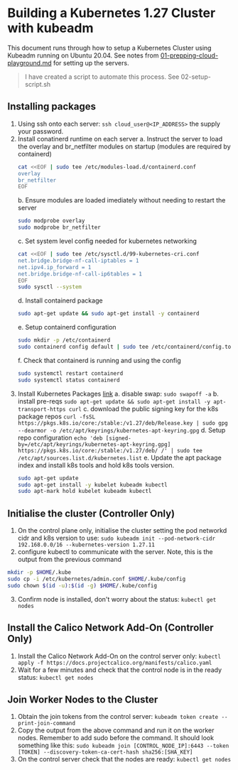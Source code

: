 # Building a Kubernetes 1.27 Cluster with kubeadm 
This document runs through how to setup a Kubernetes Cluster using Kubeadm running on Ubuntu 20.04. See notes from [01-prepping-cloud-playground.md](./01-prepping-cloud-playground.md) for setting up the servers. 

> I have created a script to automate this process. See 02-setup-script.sh

## Installing packages  
1. Using ssh onto each server:  `ssh cloud_user@<IP_ADDRESS>` the supply your password. 
2. Install conatinerd runtime on each server
    a. Instruct the server to load the overlay and br_netfilter modules on startup (modules are required by containerd)
    ```sh
    cat <<EOF | sudo tee /etc/modules-load.d/containerd.conf
    overlay
    br_netfilter
    EOF
    ```
    b. Ensure modules are loaded imediately without needing to restart the server
    ```sh
    sudo modprobe overlay
    sudo modprobe br_netfilter
    ```
    c. Set system level config needed for kubernetes networking
    ```sh
    cat <<EOF | sudo tee /etc/sysctl.d/99-kubernetes-cri.conf
    net.bridge.bridge-nf-call-iptables = 1
    net.ipv4.ip_forward = 1
    net.bridge.bridge-nf-call-ip6tables = 1
    EOF
    sudo sysctl --system
    ```
    d. Install containerd package
    ```sh
    sudo apt-get update && sudo apt-get install -y containerd
    ```
    e. Setup containerd configuration
    ```sh
    sudo mkdir -p /etc/containerd 
    sudo containerd config default | sudo tee /etc/containerd/config.toml
    ```
    f. Check that containerd is running and using the config 
    ```sh 
    sudo systemctl restart containerd 
    sudo systemctl status containerd
    ```
3. Install Kubernetes Packages [link](https://v1-27.docs.kubernetes.io/docs/setup/production-environment/tools/kubeadm/install-kubeadm/#installing-kubeadm-kubelet-and-kubectl)
    a. disable swap: `sudo swapoff -a`
    b. install pre-reqs `sudo apt-get update && sudo apt-get install -y apt-transport-https curl`
    c. download the public signing key for the k8s package repos `curl -fsSL https://pkgs.k8s.io/core:/stable:/v1.27/deb/Release.key | sudo gpg --dearmor -o /etc/apt/keyrings/kubernetes-apt-keyring.gpg`
    d. Setup repo configuration `echo 'deb [signed-by=/etc/apt/keyrings/kubernetes-apt-keyring.gpg] https://pkgs.k8s.io/core:/stable:/v1.27/deb/ /' | sudo tee /etc/apt/sources.list.d/kubernetes.list`
    e. Update the apt package index and install k8s tools and hold k8s tools version. 
    ```sh
    sudo apt-get update
    sudo apt-get install -y kubelet kubeadm kubectl
    sudo apt-mark hold kubelet kubeadm kubectl
    ```

## Initialise the cluster (Controller Only)
1. On the control plane only, initialise the cluster setting the pod networkd cidr and k8s version to use: `sudo kubeadm init --pod-network-cidr 192.168.0.0/16 --kubernetes-version 1.27.11`
2. configure kubectl to communicate with the server. Note, this is the output from the previous command
```sh
mkdir -p $HOME/.kube
sudo cp -i /etc/kubernetes/admin.conf $HOME/.kube/config
sudo chown $(id -u):$(id -g) $HOME/.kube/config
```
3. Confirm node is installed, don't worry about the status: `kubectl get nodes`

## Install the Calico Network Add-On (Controller Only)
1. Install the Calico Network Add-On on the control server only: `kubectl apply -f https://docs.projectcalico.org/manifests/calico.yaml`
2. Wait for a few minutes and check that the control node is in the ready status: `kubectl get nodes`
## Join Worker Nodes to the Cluster 
1. Obtain the join tokens from the control server: `kubeadm token create --print-join-command`
2. Copy the output from the above command and run it on the worker nodes. Remember to add sudo before the command. It should look something like this: `sudo kubeadm join [CONTROL_NODE_IP]:6443 --token [TOKEN] --discovery-token-ca-cert-hash sha256:[SHA_KEY]`
3. On the control server check that the nodes are ready: `kubectl get nodes`
